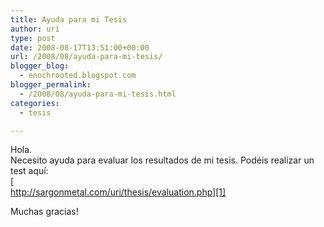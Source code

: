 ```yaml
---
title: Ayuda para mi Tesis
author: uri
type: post
date: 2008-08-17T13:51:00+00:00
url: /2008/08/ayuda-para-mi-tesis/
blogger_blog:
  - enochrooted.blogspot.com
blogger_permalink:
  - /2008/08/ayuda-para-mi-tesis.html
categories:
  - tesis

---
```

Hola.  
Necesito ayuda para evaluar los resultados de mi tesis. Podéis realizar un test aquí:  
[  
http://sargonmetal.com/uri/thesis/evaluation.php][1]

Muchas gracias! 

<div class="blogger-post-footer">
  <img width='1' height='1' />
</div>

 [1]: http://sargonmetal.com/uri/thesis/evaluation.php
